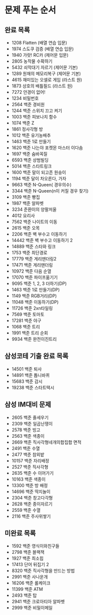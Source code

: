 <h1>문제 푸는 순서</h1>
<h2>완료 목록</h2>

+ 1208 Flatten (배열 연습 입문)
+ 1974 스도쿠 검증 (배열 연습 입문)
+ 1940 가랏! RC카 (제어문 입문)
+ 2805 농작물 수확하기
+ 5432 쇠막대기 자르기 (제어문 기본)
+ 1289 원재의 메모리복구 (제어문 기본)
+ 4615 재미있는 오셀로 게임 (라스트 원)
+ 1873 상호의 배틀필드 (라스트 원)
+ 7272 안경이 없어!
+ 1234 비밀번호
+ 2564 백준 경비원
+ 1244 백준 스위치 끄고 켜기
+ 1003 백준 피보나치 함수
+ 1074 백준 Z
+ 1861 정사각형 방
+ 1012 백준 유기농배추
+ 1463 백준 1로 만들기
+ 1620 백준 나는야 포켓몬 마스터 이다솜
+ 1697 백준 숨바꼭질
+ 6593 백준 상범빌딩
+ 5014 백준 스타트링크
+ 1600 백준 말이 되고픈 원숭이
+ 1194 백준 달이 차오른다, 가자
+ 9663 백준 N-Queen( 경우의수)
+ 3344 백준 N-Queen(n이 커질 경우 찾기)
+ 3109 백준 빵집
+ 1987 백준 알파벳
+ 3234 준환이의 양팔저울
+ 4012 요리사
+ 7562 백준 나이트의 이동
+ 2615 백준 오목
+ 2206 백준 벽 부수고 이동하기
+ 14442 백준 벽 부수고 이동하기 2
+ 14889 백준 스타와 링크
+ 1753 백준 최단경로
+ 17779 백준 게리맨더링2
+ 17471 백준 게리맨더링
+ 10972 백준 다음 순열
+ 17070 백준 파이프옮기기
+ 9095 백준 1, 2, 3 더하기(DP)
+ 1463 백준 1로 만들기(DP)
+ 1149 백준 RGB거리(DP)
+ 11048 백준 이동하기(DP)
+ 11726 백준 2xn타일링
+ 7569 백준 토마토
+ 17281 백준 야구
+ 1068 백준 트리
+ 1991 백준 트리 순회
+ 9934 백준 완전이진트리

<h2>삼성코테 기출 완료 목록</h2>

+ 14501 백준 퇴사
+ 14891 백준 톱니바퀴
+ 15683 백준 감시
+ 19238 백준 스타트택시

<h2>삼성 IM대비 문제</h2>

+ 2605 백준 줄세우기
+ 2309 백준 일곱난쟁이
+ 2578 백준 빙고
+ 2563 백준 색종이
+ 2669 백준 직사각형네개의합집합 면적
+ 2491 백준 수열
+ 2477 백준 참외밭
+ 10157 백준 자리배정
+ 2527 백준 직사각형
+ 2635 백준 수 이어가기
+ 10163 백준 색종이
+ 13300 백준 방 배정
+ 14696 백준 딱지놀이
+ 2304 백준 창고다각형
+ 2628 백준 종이자르기
+ 2559 백준 수열
+ 2116 백준 주사위쌓기

<h2>미완료 목록</h2>


+ 1592 백준 영식이와친구들
+ 2798 백준 블랙잭
+ 1927 백준 최소힙
+ 17413 단어 뒤집기 2
+ 8320 백준 직사각형을 만드는 방법
+ 2991 백준 사나운개
+ 16206 백준 롤케이크
+ 11399 백준 ATM
+ 2493 백준 탑
+ 2941 백준 크로아티아 알파벳
+ 2999 백준 비밀이메일





